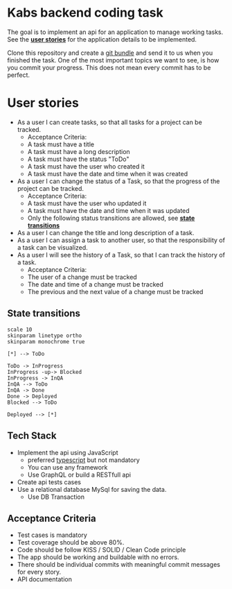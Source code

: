 # Kabs backend coding task
The goal is to implement an api for an application to manage working tasks. See the __[user stories](#user-stories)__ for the application details to be implemented.

Clone this repository and create a [git bundle](https://git-scm.com/docs/git-bundle) and send it to us when you finished the task. One of the most important topics we want to see, is how you commit your progress. This does not mean every commit has to be perfect.

# User stories
* As a user I can create tasks, so that all tasks for a project can be tracked.
  * Acceptance Criteria:
  * A task must have a title
  * A task must have a long description
  * A task must have the status "ToDo"
  * A task must have the user who created it
  * A task must have the date and time when it was created
* As a user I can change the status of a Task, so that the progress of the project can be tracked.
  * Acceptance Criteria:
  * A task must have the user who updated it
  * A task must have the date and time when it was updated
  * Only the following status transitions are allowed, see __[state transitions](#state-transitions)__
* As a user I can change the title and long description of a task.
* As a user I can assign a task to another user, so that the responsibility of a task can be visualized.
* As a user I will see the history of a Task, so that I can track the history of a task.
  * Acceptance Criteria:
  * The user of a change must be tracked
  * The date and time of a change must be tracked
  * The previous and the next value of a change must be tracked

## State transitions
```plantuml
scale 10
skinparam linetype ortho
skinparam monochrome true

[*] --> ToDo

ToDo -> InProgress
InProgress -up-> Blocked
InProgress -> InQA
InQA --> ToDo
InQA -> Done
Done -> Deployed
Blocked --> ToDo

Deployed --> [*]
```

## Tech Stack
* Implement the api using JavaScript
  * preferred [typescript](https://www.typescriptlang.org/) but not mandatory
  * You can use any framework
  * Use GraphQL or build a RESTfull api
* Create api tests cases
* Use a relational database MySql for saving the data.
  * Use DB Transaction

## Acceptance Criteria
* Test cases is mandatory
* Test coverage should be above 80%.
* Code should be follow KISS / SOLID / Clean Code principle
* The app should be working and buildable with no errors.
* There should be individual commits with meaningful commit messages for every story.
* API documentation
